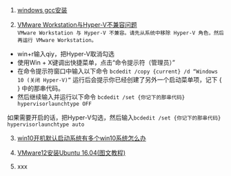 1. [windows gcc安装](http://blog.csdn.net/yunxian_19/article/details/46799339)<br>

2. [VMware Workstation与Hyper-V不兼容问题](https://blog.csdn.net/Becivells/article/details/51755399?utm_source=blogxgwz4)<br>
`VMware Workstation 与 Hyper-V 不兼容。请先从系统中移除 Hyper-V 角色，然后再运行 VMware Workstation。`
 - win+r输入qiy，把Hyper-V取消勾选
 - 使用Win + X键调出快捷菜单，点击“命令提示符（管理员）”
 - 在命令提示符窗口中输入以下命令 ```bcdedit /copy {current} /d “Windows 10 (关闭 Hyper-V)”``` 运行后会提示你已经创建了另外一个启动菜单项，记下 { } 中的那串代码。
 - 然后继续输入并运行以下命令 ```bcdedit /set {你记下的那串代码} hypervisorlaunchtype OFF```

如果需要开启的话，把Hyper-V勾选，然后输入```bcdedit /set {你记下的那串代码} hypervisorlaunchtype auto```

3. [win10开机默认启动系统有多个win10系统怎么办](https://jingyan.baidu.com/article/d8072ac4b849cdec94cefd51.html)<br>

4. [VMware12安装Ubuntu 16.04(图文教程)](https://blog.csdn.net/colin_lisicong/article/details/70193539?depth_1-utm_source=distribute.pc_relevant.none-task&utm_source=distribute.pc_relevant.none-task)<br>

5. xxx

